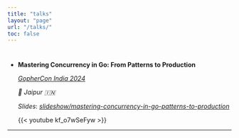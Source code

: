 ```yaml
---
title: "talks"
layout: "page"
url: "/talks/"
toc: false
---
```


#

-  **Mastering Concurrency in Go: From Patterns to Production**

    *[GopherCon India 2024](https://gopherconindia.org/)*
     
    *📍 Jaipur 🇮🇳*

    *Slides*: [*slideshow/mastering-concurrency-in-go-patterns-to-production*](https://www.slideshare.net/slideshow/mastering-concurrency-in-go-patterns-to-production/273800728)

    {{< youtube kf_o7wSeFyw >}}

---

